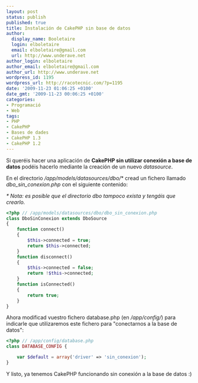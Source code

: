 ```yaml
---
layout: post
status: publish
published: true
title: Instalación de CakePHP sin base de datos
author:
  display_name: Booletaire
  login: elboletaire
  email: elboletaire@gmail.com
  url: http://www.underave.net
author_login: elboletaire
author_email: elboletaire@gmail.com
author_url: http://www.underave.net
wordpress_id: 1195
wordpress_url: http://racotecnic.com/?p=1195
date: '2009-11-23 01:06:25 +0100'
date_gmt: '2009-11-23 00:06:25 +0100'
categories:
- Programació
- Web
tags:
- PHP
- CakePHP
- Bases de dades
- CakePHP 1.3
- CakePHP 1.2
---
```


Si queréis hacer una aplicación de **CakePHP sin utilizar conexión a base de datos** podéis hacerlo mediante la creación de un nuevo <em>datasource</em>.

En el directorio <em>/app/models/datasources/dbo/</em>* cread un fichero llamado <em>dbo_sin_conexion.php</em> con el siguiente contenido:

<em>* Nota: es posible que el directorio dbo tampoco exista y tengáis que crearlo.</em>

~~~php
<?php // /app/models/datasources/dbo/dbo_sin_conexion.php
class DboSinConexion extends DboSource
{
	function connect()
	{
		$this->connected = true;
		return $this->connected;
	}
	function disconnect()
	{
		$this->connected = false;
		return !$this->connected;
	}
	function isConnected()
	{
		return true;
	}
}
~~~

Ahora modificad vuestro fichero database.php (en <em>/app/config/</em>) para indicarle que utilizaremos este fichero para "conectarnos a la base de datos":

~~~php
<?php // /app/config/database.php
class DATABASE_CONFIG {

	var $default = array('driver' => 'sin_conexion');
}
~~~

Y listo, ya tenemos CakePHP funcionando sin conexión a la base de datos :)
